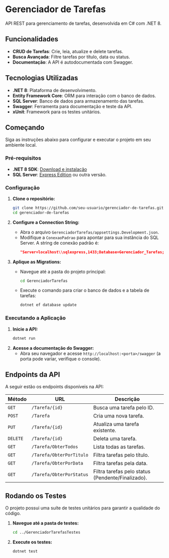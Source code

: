 # Gerenciador de Tarefas

API REST para gerenciamento de tarefas, desenvolvida em C# com .NET 8.

## Funcionalidades

- **CRUD de Tarefas**: Crie, leia, atualize e delete tarefas.
- **Busca Avançada**: Filtre tarefas por título, data ou status.
- **Documentação**: A API é autodocumentada com Swagger.

## Tecnologias Utilizadas

- **.NET 8**: Plataforma de desenvolvimento.
- **Entity Framework Core**: ORM para interação com o banco de dados.
- **SQL Server**: Banco de dados para armazenamento das tarefas.
- **Swagger**: Ferramenta para documentação e teste da API.
- **xUnit**: Framework para os testes unitários.

## Começando

Siga as instruções abaixo para configurar e executar o projeto em seu ambiente local.

### Pré-requisitos

- **.NET 8 SDK**: [Download e instalação](https://dotnet.microsoft.com/download/dotnet/8.0)
- **SQL Server**: [Express Edition](https://www.microsoft.com/pt-br/sql-server/sql-server-downloads) ou outra versão.

### Configuração

1. **Clone o repositório:**
   ```bash
   git clone https://github.com/seu-usuario/gerenciador-de-tarefas.git
   cd gerenciador-de-tarefas
   ```

2. **Configure a Connection String:**
   - Abra o arquivo `GerenciadorTarefas/appsettings.Development.json`.
   - Modifique a `ConexaoPadrao` para apontar para sua instância do SQL Server. A string de conexão padrão é:
     ```json
     "Server=localhost\\sqlexpress,1433;Database=Gerenciador_Tarefas;User Id=sa;Password=##s3c8r7t1##;TrustServerCertificate=True;"
     ```

3. **Aplique as Migrations:**
   - Navegue até a pasta do projeto principal:
     ```bash
     cd GerenciadorTarefas
     ```
   - Execute o comando para criar o banco de dados e a tabela de tarefas:
     ```bash
     dotnet ef database update
     ```

### Executando a Aplicação

1. **Inicie a API:**
   ```bash
   dotnet run
   ```
2. **Acesse a documentação do Swagger:**
   - Abra seu navegador e acesse `http://localhost:<porta>/swagger` (a porta pode variar, verifique o console).

## Endpoints da API

A seguir estão os endpoints disponíveis na API:

| Método | URL                       | Descrição                                 |
|--------|---------------------------|-------------------------------------------|
| `GET`  | `/Tarefa/{id}`            | Busca uma tarefa pelo ID.                 |
| `POST` | `/Tarefa`                 | Cria uma nova tarefa.                     |
| `PUT`  | `/Tarefa/{id}`            | Atualiza uma tarefa existente.            |
| `DELETE`| `/Tarefa/{id}`            | Deleta uma tarefa.                        |
| `GET`  | `/Tarefa/ObterTodos`      | Lista todas as tarefas.                   |
| `GET`  | `/Tarefa/ObterPorTitulo`  | Filtra tarefas pelo título.               |
| `GET`  | `/Tarefa/ObterPorData`    | Filtra tarefas pela data.                 |
| `GET`  | `/Tarefa/ObterPorStatus`  | Filtra tarefas pelo status (Pendente/Finalizado). |

## Rodando os Testes

O projeto possui uma suíte de testes unitários para garantir a qualidade do código.

1. **Navegue até a pasta de testes:**
   ```bash
   cd ../GerenciadorTarefasTestes
   ```
2. **Execute os testes:**
   ```bash
   dotnet test
   ```
